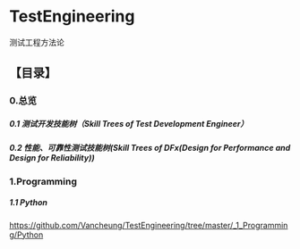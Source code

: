 # TestEngineering
测试工程方法论

## 【目录】

### 0.总览

##### 0.1 测试开发技能树（Skill Trees of Test Development Engineer）

##### 0.2 性能、可靠性测试技能树(Skill Trees of DFx(Design for Performance and Design for Reliability))

### 1.Programming

##### 1.1 Python
https://github.com/Vancheung/TestEngineering/tree/master/_1_Programming/Python
